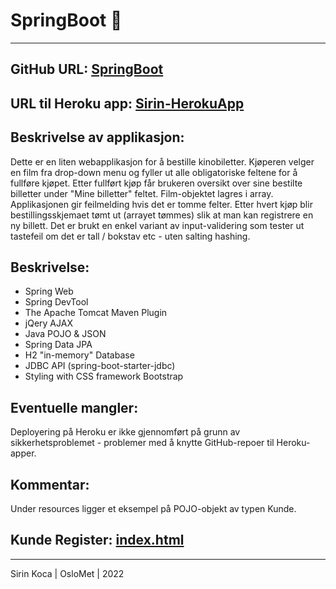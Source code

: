# SpringBoot 🚀 
***

## GitHub URL: [SpringBoot](https://github.com/sirin-koca/SpringBoot)

## URL til Heroku app: [Sirin-HerokuApp](https://data1700-oblig2-sirin.herokuapp.com/) 

## Beskrivelse av applikasjon: 
Dette er en liten webapplikasjon for å bestille kinobiletter. Kjøperen velger en film fra drop-down menu og fyller ut alle obligatoriske feltene for å fullføre kjøpet. Etter fullført kjøp får brukeren oversikt over sine bestilte billetter under "Mine billetter" feltet. Film-objektet lagres i array. Applikasjonen gir feilmelding hvis det er tomme felter. Etter hvert kjøp blir bestillingsskjemaet tømt ut (arrayet tømmes) slik at man kan registrere en ny billett. Det er brukt en enkel variant av input-validering som tester ut tastefeil om det er tall / bokstav etc - uten salting hashing.

## Beskrivelse:
* Spring Web
* Spring DevTool
* The Apache Tomcat Maven Plugin
* jQery AJAX
* Java POJO & JSON 
* Spring Data JPA
* H2 "in-memory" Database
* JDBC API (spring-boot-starter-jdbc)
* Styling with CSS framework Bootstrap

## Eventuelle mangler:
Deployering på Heroku er ikke gjennomført på grunn av sikkerhetsproblemet - problemer med å knytte GitHub-repoer til Heroku-apper.

## Kommentar:
Under resources ligger et eksempel på POJO-objekt av typen Kunde.

## Kunde Register: [index.html](https://sirin-koca.github.io/SpringBoot/src/main/resources/static/index.html)

***
Sirin Koca | OsloMet | 2022
